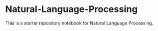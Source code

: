 # Natural-Language-Processing
This is a starter repository notebook for Natural Language Processing.
